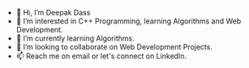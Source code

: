 - 👋 Hi, I’m Deepak Dass
- 👀 I’m interested in C++ Programming, learning Algorithms and Web Development.
- 🌱 I’m currently learning Algorithms.
- 💞️ I’m looking to collaborate on Web Development Projects.
- 📫 Reach me on email or let's connect on LinkedIn. 

<!---
iamdeepakdass/iamdeepakdass is a ✨ special ✨ repository because its `README.md` (this file) appears on your GitHub profile.
You can click the Preview link to take a look at your changes.
--->
